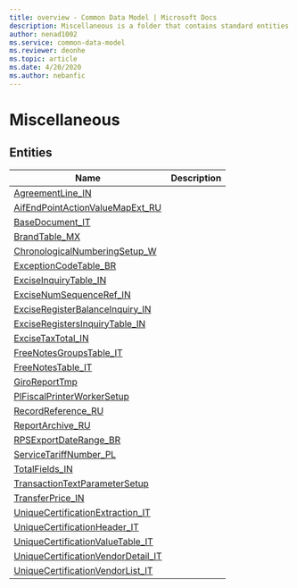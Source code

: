 ```yaml
---
title: overview - Common Data Model | Microsoft Docs
description: Miscellaneous is a folder that contains standard entities related to the Common Data Model.
author: nenad1002
ms.service: common-data-model
ms.reviewer: deonhe
ms.topic: article
ms.date: 4/20/2020
ms.author: nebanfic
---
```


# Miscellaneous


## Entities

|Name|Description|
|---|---|
|[AgreementLine_IN](AgreementLine_IN.md)||
|[AifEndPointActionValueMapExt_RU](AifEndPointActionValueMapExt_RU.md)||
|[BaseDocument_IT](BaseDocument_IT.md)||
|[BrandTable_MX](BrandTable_MX.md)||
|[ChronologicalNumberingSetup_W](ChronologicalNumberingSetup_W.md)||
|[ExceptionCodeTable_BR](ExceptionCodeTable_BR.md)||
|[ExciseInquiryTable_IN](ExciseInquiryTable_IN.md)||
|[ExciseNumSequenceRef_IN](ExciseNumSequenceRef_IN.md)||
|[ExciseRegisterBalanceInquiry_IN](ExciseRegisterBalanceInquiry_IN.md)||
|[ExciseRegistersInquiryTable_IN](ExciseRegistersInquiryTable_IN.md)||
|[ExciseTaxTotal_IN](ExciseTaxTotal_IN.md)||
|[FreeNotesGroupsTable_IT](FreeNotesGroupsTable_IT.md)||
|[FreeNotesTable_IT](FreeNotesTable_IT.md)||
|[GiroReportTmp](GiroReportTmp.md)||
|[PlFiscalPrinterWorkerSetup](PlFiscalPrinterWorkerSetup.md)||
|[RecordReference_RU](RecordReference_RU.md)||
|[ReportArchive_RU](ReportArchive_RU.md)||
|[RPSExportDateRange_BR](RPSExportDateRange_BR.md)||
|[ServiceTariffNumber_PL](ServiceTariffNumber_PL.md)||
|[TotalFields_IN](TotalFields_IN.md)||
|[TransactionTextParameterSetup](TransactionTextParameterSetup.md)||
|[TransferPrice_IN](TransferPrice_IN.md)||
|[UniqueCertificationExtraction_IT](UniqueCertificationExtraction_IT.md)||
|[UniqueCertificationHeader_IT](UniqueCertificationHeader_IT.md)||
|[UniqueCertificationValueTable_IT](UniqueCertificationValueTable_IT.md)||
|[UniqueCertificationVendorDetail_IT](UniqueCertificationVendorDetail_IT.md)||
|[UniqueCertificationVendorList_IT](UniqueCertificationVendorList_IT.md)||

